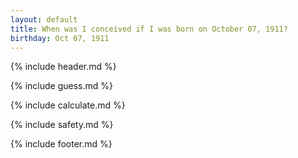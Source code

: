 ```yaml
---
layout: default
title: When was I conceived if I was born on October 07, 1911?
birthday: Oct 07, 1911
---
```


{% include header.md %}

{% include guess.md %}

{% include calculate.md %}

{% include safety.md %}

{% include footer.md %}



